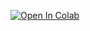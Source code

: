 [![Open In Colab](https://colab.research.google.com/assets/colab-badge.svg)](https://colab.research.google.com/github/shitkov/signature_detector/blob/main/yolo_v5s_inference.ipynb)
